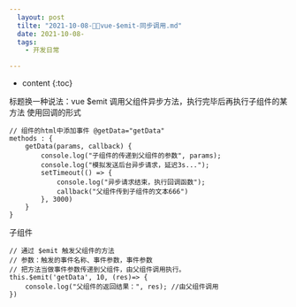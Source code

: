 ```yaml
---
  layout: post
  tilte: "2021-10-08-🦜🦜vue-$emit-同步调用.md"
  date: 2021-10-08-
  tags: 
    - 开发日常

---
```



* content
{:toc}


标题换一种说法：vue $emit 调用父组件异步方法，执行完毕后再执行子组件的某方法
使用回调的形式
```
// 组件的html中添加事件 @getData="getData"
methods : {
	getData(params, callback) {
		console.log("子组件的传递到父组件的参数", params);
		console.log("模拟发送后台异步请求，延迟3s...");
		setTimeout(() => {
			console.log("异步请求结束，执行回调函数");
			callback("父组件传到子组件的文本666")
		}, 3000)
	}
} 

```
子组件
```
// 通过 $emit 触发父组件的方法
// 参数：触发的事件名称、事件参数，事件参数
// 把方法当做事件参数传递到父组件，由父组件调用执行。
this.$emit('getData', 10, (res)=> {
	console.log("父组件的返回结果：", res); //由父组件调用
})

```
